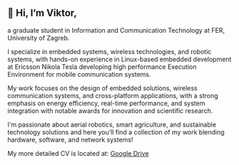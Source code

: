 ## 👋 Hi, I’m Viktor,

a graduate student in Information and Communication Technology at FER, University of Zagreb. 

I specialize in embedded systems, wireless technologies, and robotic systems, with hands-on experience in Linux-based embedded development at Ericsson Nikola Tesla developing high performance Execution Environment for mobile communication systems. 

My work focuses on the design of embedded solutions, wireless communication systems, and cross-platform applications, with a strong emphasis on energy efficiency, real-time performance, and system integration with notable awards for innovation and scientific research. 

I'm passionate about aerial robotics, smart agriculture, and sustainable technology solutions and here you’ll find a collection of my work blending hardware, software, and network systems!

My more detailed CV is located at: [Google Drive](https://drive.google.com/file/d/1aBE2mnGMVHNvaw1OTGyON7WDsqtOmir3/view?usp=sharing)
